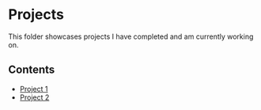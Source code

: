 # Projects
This folder showcases projects I have completed and am currently working on.
## Contents
* [Project 1](prem_model_v2)
* [Project 2](project_2)
